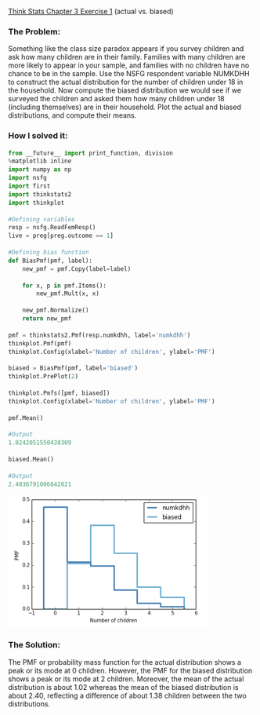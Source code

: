 [Think Stats Chapter 3 Exercise 1](http://greenteapress.com/thinkstats2/html/thinkstats2004.html#toc31) (actual vs. biased)

>>
### The Problem:

Something like the class size paradox appears if you survey children and ask
how many children are in their family. Families with many children are more
likely to appear in your sample, and families with no children have no chance
to be in the sample.
Use the NSFG respondent variable NUMKDHH to construct
the actual distribution for the number of children under 18 in the household.
Now compute the biased distribution we would see if we surveyed the children
and asked them how many children under 18 (including themselves) are in
their household.
Plot the actual and biased distributions, and compute their
means.

### How I solved it:

```python
from __future__ import print_function, division
%matplotlib inline
import numpy as np
import nsfg
import first
import thinkstats2
import thinkplot

#Defining variables
resp = nsfg.ReadFemResp()
live = preg[preg.outcome == 1]

#Defining bias function
def BiasPmf(pmf, label):
    new_pmf = pmf.Copy(label=label)

    for x, p in pmf.Items():
        new_pmf.Mult(x, x)
        
    new_pmf.Normalize()
    return new_pmf

pmf = thinkstats2.Pmf(resp.numkdhh, label='numkdhh')
thinkplot.Pmf(pmf)
thinkplot.Config(xlabel='Number of children', ylabel='PMF')

biased = BiasPmf(pmf, label='biased')
thinkplot.PrePlot(2)

thinkplot.Pmfs([pmf, biased])
thinkplot.Config(xlabel='Number of children', ylabel='PMF')

pmf.Mean()

#Output
1.0242051550438309

biased.Mean()

#Output
2.4036791006642821
```
![alt text](https://github.com/andreasorcinelli/dsp/blob/master/img/pmf_biased_actual.png "biased vs. actual")

### The Solution:

The PMF or probability mass function for the actual distribution shows a peak
or its mode at 0 children. However, the PMF for the biased distribution shows
a peak or its mode at 2 children. Moreover, the mean of the actual distribution
is about 1.02 whereas the mean of the biased distribution is about 2.40,
reflecting a difference of about 1.38 children between the two distributions. 


